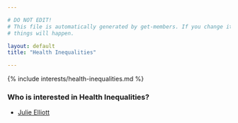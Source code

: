 ```yaml
---

# DO NOT EDIT!
# This file is automatically generated by get-members. If you change it, bad
# things will happen.

layout: default
title: "Health Inequalities"

---
```


{% include interests/health-inequalities.md %}

### Who is interested in Health Inequalities?


* [Julie Elliott](../members/julie-elliott.html)
